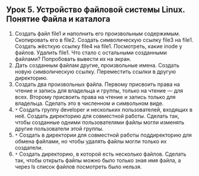 ## Урок 5. Устройство файловой системы Linux. Понятие Файла и каталога

1. Создать файл file1 и наполнить его произвольным содержимым. Скопировать его в file2. Создать символическую ссылку file3 на file1. Создать жёсткую ссылку file4 на file1. Посмотреть, какие inode у файлов. Удалить file1. Что стало с остальными созданными файлами? Попробовать вывести их на экран.
2. Дать созданным файлам другие, произвольные имена. Создать новую символическую ссылку. Переместить ссылки в другую директорию.
3. Создать два произвольных файла. Первому присвоить права на чтение и запись для владельца и группы, только на чтение — для всех. Второму присвоить права на чтение и запись только для владельца. Сделать это в численном и символьном виде.
4. `*` Создать группу developer и нескольких пользователей, входящих в неё. Создать директорию для совместной работы. Сделать так, чтобы созданные одними пользователями файлы могли изменять другие пользователи этой группы.
5. `*` Создать в директории для совместной работы поддиректорию для обмена файлами, но чтобы удалять файлы могли только их создатели.
6. `*` Создать директорию, в которой есть несколько файлов. Сделать так, чтобы открыть файлы можно было только зная имя файла, а через ls список файлов посмотреть было нельзя.
